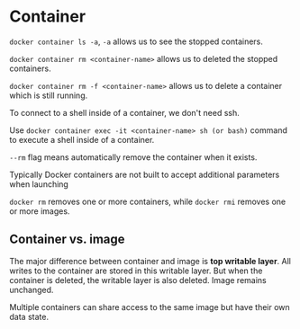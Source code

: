 # Container

`docker container ls -a`, `-a` allows us to see the stopped containers.

`docker container rm <container-name>` allows us to deleted the stopped containers.

`docker container rm -f <container-name>` allows us to delete a container which is still running.

To connect to a shell inside of a container, we don't need ssh.

Use `docker container exec -it <container-name> sh (or bash)` command to execute a shell inside of a container.

`--rm` flag means automatically remove the container when it exists.

Typically Docker containers are not built to accept additional parameters when launching 

`docker rm` removes one or more containers, while `docker rmi` removes one or more images.

## Container vs. image

The major difference between container and image is **top writable layer**. All writes to the container are stored in
this writable layer. But when the container is deleted, the writable layer is also deleted. Image remains unchanged.

Multiple containers can share access to the same image but have their own data state.

